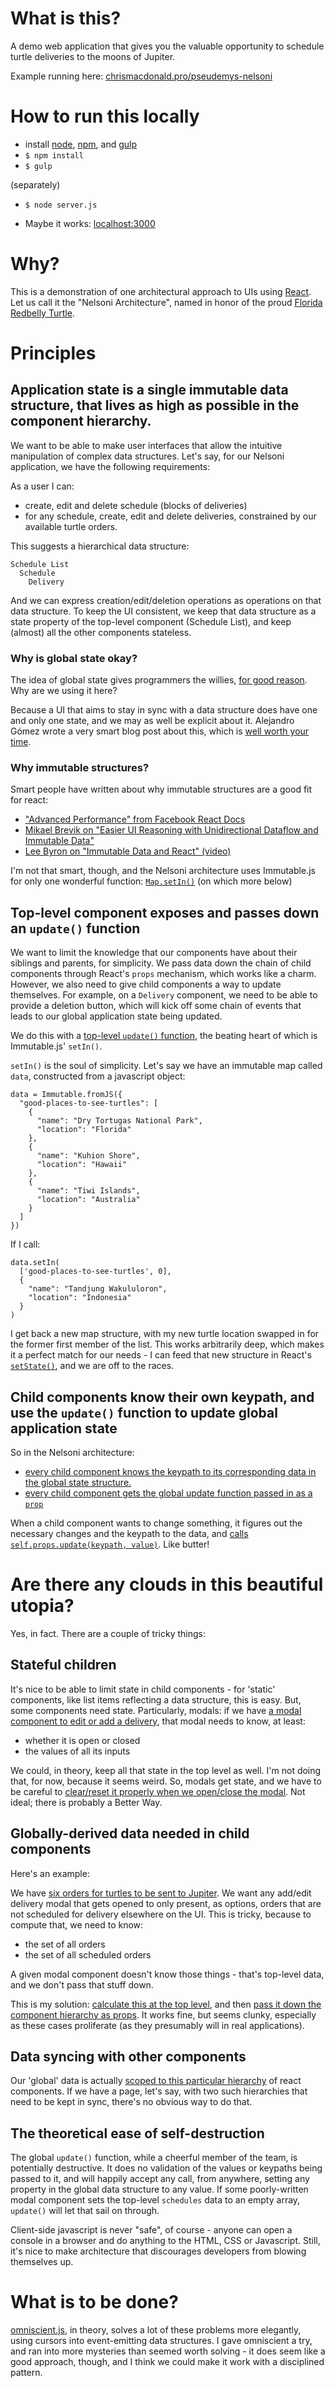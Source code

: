 # What is this?

A demo web application that gives you the valuable opportunity to schedule turtle deliveries to the moons of Jupiter.

Example running here: [chrismacdonald.pro/pseudemys-nelsoni](http://chrismacdonald.pro/pseudemys-nelsoni/)

# How to run this locally

* install [node](https://nodejs.org/), [npm](https://www.npmjs.com/), and [gulp](http://gulpjs.com/)
* `$ npm install`
* `$ gulp`

(separately)
* `$ node server.js`

* Maybe it works: [localhost:3000](http://localhost:3000)

# Why?

This is a demonstration of one architectural approach to UIs using [React](http://facebook.github.io/react/). Let us call it the "Nelsoni Architecture", named in honor of the proud [Florida Redbelly Turtle](http://srelherp.uga.edu/turtles/psenel.htm).

# Principles

## Application state is a single immutable data structure, that lives as high as possible in the component hierarchy.

We want to be able to make user interfaces that allow the intuitive manipulation of complex data structures. Let's say, for our Nelsoni application, we have the following requirements:

As a user I can:

* create, edit and delete schedule (blocks of deliveries)
* for any schedule, create, edit and delete deliveries, constrained by our available turtle orders.

This suggests a hierarchical data structure:

    Schedule List
      Schedule
        Delivery

And we can express creation/edit/deletion operations as operations on that data structure. To keep the UI consistent, we keep that data structure as a state property of the top-level component (Schedule List), and keep (almost) all the other components stateless.

### Why is global state okay?

The idea of global state gives programmers the willies, [for good reason](http://programmers.stackexchange.com/questions/148108/why-is-global-state-so-evil). Why are we using it here?

Because a UI that aims to stay in sync with a data structure does have one and only one state, and we may as well be explicit about it. Alejandro Gómez wrote a very smart blog post about this, which is [well worth your time](http://dialelo.github.io/application-architecture-with-react-rethinking-flux.html).

### Why immutable structures?

Smart people have written about why immutable structures are a good fit for react:

* ["Advanced Performance" from Facebook React Docs](https://facebook.github.io/react/docs/advanced-performance.html)
* [Mikael Brevik on "Easier UI Reasoning with Unidirectional Dataflow and Immutable Data"](https://open.bekk.no/easier-reasoning-with-unidirectional-dataflow-and-immutable-data)
* [Lee Byron on "Immutable Data and React" (video)](https://www.youtube.com/watch?v=I7IdS-PbEgI)

I'm not that smart, though, and the Nelsoni architecture uses Immutable.js for only one wonderful function: [`Map.setIn()`](https://facebook.github.io/immutable-js/docs/#/Map/setIn) (on which more below)

## Top-level component exposes and passes down an `update()` function

We want to limit the knowledge that our components have about their siblings and parents, for simplicity. We pass data down the chain of child components through React's `props` mechanism, which works like a charm. However, we also need to give child components a way to update themselves. For example, on a `Delivery` component, we need to be able to provide a deletion button, which will kick off some chain of events that leads to our global application state being updated.

We do this with a [top-level `update()` function](https://github.com/cmac1000/pseudemys-nelsoni/blob/1.0.0/src/js/react-components/ScheduleList.js#L10-L16), the beating heart of which is Immutable.js' `setIn()`.

`setIn()` is the soul of simplicity. Let's say we have an immutable map called `data`, constructed from a javascript object:

    data = Immutable.fromJS({
      "good-places-to-see-turtles": [
        {
          "name": "Dry Tortugas National Park",
          "location": "Florida"
        },
        {
          "name": "Kuhion Shore",
          "location": "Hawaii"
        },
        {
          "name": "Tiwi Islands",
          "location": "Australia"
        }
      ]
    })

If I call:

    data.setIn(
      ['good-places-to-see-turtles', 0],
      {
        "name": "Tandjung Wakululoron",
        "location": "Indonesia"
      }
    )

I get back a new map structure, with my new turtle location swapped in for the former first member of the list. This works arbitrarily deep, which makes it a perfect match for our needs - I can feed that new structure in React's [`setState()`](https://facebook.github.io/react/docs/component-api.html#setstate), and we are off to the races.

## Child components know their own keypath, and use the `update()` function to update global application state

So in the Nelsoni architecture:
  * [every child component knows the keypath to its corresponding data in the global state structure.](https://github.com/cmac1000/pseudemys-nelsoni/blob/1.0.0/src/js/react-components/ScheduleList.js#L86)
  * [every child component gets the global update function passed in as a `prop`](https://github.com/cmac1000/pseudemys-nelsoni/blob/1.0.0/src/js/react-components/ScheduleList.js#L87)

When a child component wants to change something, it figures out the necessary changes and the keypath to the data, and [calls `self.props.update(keypath, value)`](https://github.com/cmac1000/pseudemys-nelsoni/blob/1.0.0/src/js/react-components/Schedule.js#L79). Like butter!

# Are there any clouds in this beautiful utopia?

Yes, in fact. There are a couple of tricky things:

## Stateful children

It's nice to be able to limit state in child components - for 'static' components, like list items reflecting a data structure, this is easy. But, some components need state. Particularly, modals: if we have [a modal component to edit or add a delivery](https://github.com/cmac1000/pseudemys-nelsoni/blob/1.0.0/src/js/react-components/AddDeliveryModal.js), that modal needs to know, at least:

  * whether it is open or closed
  * the values of all its inputs

We could, in theory, keep all that state in the top level as well. I'm not doing that, for now, because it seems weird. So, modals get state, and we have to be careful to [clear/reset it properly when we open/close the modal](https://github.com/cmac1000/pseudemys-nelsoni/blob/1.0.0/src/js/react-components/AddDeliveryModal.js#L30-L43). Not ideal; there is probably a Better Way.

## Globally-derived data needed in child components

Here's an example:

We have [six orders for turtles to be sent to Jupiter](https://github.com/cmac1000/pseudemys-nelsoni/blob/1.0.0/src/data/orders.json). We want any add/edit delivery modal that gets opened to only present, as options, orders that are not scheduled for delivery elsewhere on the UI. This is tricky, because to compute that, we need to know:

  * the set of all orders
  * the set of all scheduled orders

A given modal component doesn't know those things - that's top-level data, and we don't pass that stuff down.

This is my solution: [calculate this at the top level](https://github.com/cmac1000/pseudemys-nelsoni/blob/1.0.0/src/js/react-components/ScheduleList.js#L46-L64), and then [pass it down the component hierarchy as props](https://github.com/cmac1000/pseudemys-nelsoni/blob/1.0.0/src/js/react-components/ScheduleList.js#L89). It works fine, but seems clunky, especially as these cases proliferate (as they presumably will in real applications).

## Data syncing with other components

Our 'global' data is actually [scoped to this particular hierarchy](https://github.com/cmac1000/pseudemys-nelsoni/blob/1.0.0/index.html#L22-L28) of react components. If we have a page, let's say, with two such hierarchies that need to be kept in sync, there's no obvious way to do that.

## The theoretical ease of self-destruction

The global `update()` function, while a cheerful member of the team, is potentially destructive. It does no validation of the values or keypaths being passed to it, and will happily accept any call, from anywhere, setting any property in the global data structure to any value. If some poorly-written modal component sets the top-level `schedules` data to an empty array, `update()` will let that sail on through.

Client-side javascript is never "safe", of course - anyone can open a console in a browser and do anything to the HTML, CSS or Javascript. Still, it's nice to make architecture that discourages developers from blowing themselves up.

# What is to be done?

[omniscient.js](http://omniscientjs.github.io/), in theory, solves a lot of these problems more elegantly, using cursors into event-emitting data structures. I gave omniscient a try, and ran into more mysteries than seemed worth solving - it does seem like a good approach, though, and I think we could make it work with a disciplined pattern.
